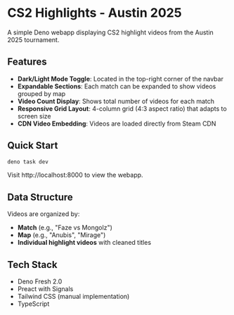 # CS2 Highlights - Austin 2025

A simple Deno webapp displaying CS2 highlight videos from the Austin 2025
tournament.

## Features

- **Dark/Light Mode Toggle**: Located in the top-right corner of the navbar
- **Expandable Sections**: Each match can be expanded to show videos grouped by
  map
- **Video Count Display**: Shows total number of videos for each match
- **Responsive Grid Layout**: 4-column grid (4:3 aspect ratio) that adapts to
  screen size
- **CDN Video Embedding**: Videos are loaded directly from Steam CDN

## Quick Start

```bash
deno task dev
```

Visit http://localhost:8000 to view the webapp.

## Data Structure

Videos are organized by:

- **Match** (e.g., "Faze vs Mongolz")
- **Map** (e.g., "Anubis", "Mirage")
- **Individual highlight videos** with cleaned titles

## Tech Stack

- Deno Fresh 2.0
- Preact with Signals
- Tailwind CSS (manual implementation)
- TypeScript
